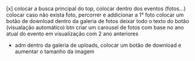 [x] colocar a busca principal do top, colocar dentro dos eventos (fotos...)
colocar caso não exista foto, percorrer e addicionar a 1° foto
colocar um botão de download dentro da galeria de fotos
deixar todo o texto do botão (visualação automático) btn
criar um carousel de fotos com base no ano atual do evento em visualização com 2 ano anteriores

- adm
  dentro da galeria de uploads, colocar um botão de download e aumentar o tamanho da imagem
